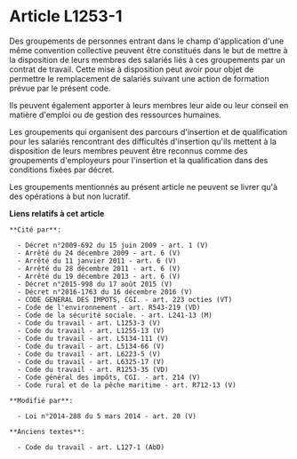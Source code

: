 # Article L1253-1

Des groupements de personnes entrant dans le champ d'application d'une même convention collective peuvent être constitués
dans le but de mettre à la disposition de leurs membres des salariés liés à ces groupements par un contrat de travail. Cette
mise à disposition peut avoir pour objet de permettre le remplacement de salariés suivant une action de formation prévue par
le présent code. 

Ils peuvent également apporter à leurs membres leur aide ou leur conseil en matière d'emploi ou de gestion des ressources
humaines.

Les groupements qui organisent des parcours d'insertion et de qualification pour les salariés rencontrant des difficultés
d'insertion qu'ils mettent à la disposition de leurs membres peuvent être reconnus comme des groupements d'employeurs pour
l'insertion et la qualification dans des conditions fixées par décret. 

Les groupements mentionnés au présent article ne peuvent se livrer qu'à des opérations à but non lucratif.

**Liens relatifs à cet article**

	**Cité par**:

	  - Décret n°2009-692 du 15 juin 2009 - art. 1 (V)
	  - Arrêté du 24 décembre 2009 - art. 6 (V)
	  - Arrêté du 11 janvier 2011 - art. 6 (V)
	  - Arrêté du 28 décembre 2011 - art. 6 (V)
	  - Arrêté du 19 décembre 2013 - art. 6 (V)
	  - Décret n°2015-998 du 17 août 2015 (V)
	  - Décret n°2016-1763 du 16 décembre 2016 (V)
	  - CODE GENERAL DES IMPOTS, CGI. - art. 223 octies (VT)
	  - Code de l'environnement - art. R543-219 (VD)
	  - Code de la sécurité sociale. - art. L241-13 (M)
	  - Code du travail - art. L1253-3 (V)
	  - Code du travail - art. L1255-13 (V)
	  - Code du travail - art. L5134-111 (V)
	  - Code du travail - art. L5134-66 (V)
	  - Code du travail - art. L6223-5 (V)
	  - Code du travail - art. L6325-17 (V)
	  - Code du travail - art. R1253-35 (VD)
	  - Code général des impôts, CGI. - art. 214 (V)
	  - Code rural et de la pêche maritime - art. R712-13 (V)

	**Modifié par**:

	  - Loi n°2014-288 du 5 mars 2014 - art. 20 (V)

	**Anciens textes**:

	  - Code du travail - art. L127-1 (AbD)

